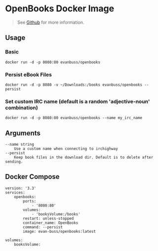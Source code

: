 # OpenBooks Docker Image

> See [Github](https://github.com/evan-buss/openbooks) for more information.

## Usage

### Basic

`docker run -d -p 8080:80 evanbuss/openbooks`

### Persist eBook Files

`docker run -d -p 8080 -v ~/Downloads:/books evanbuss/openbooks --persist`

### Set custom IRC name (default is a random 'adjective-noun' combination)

`docker run -d -p 8080:80 evanbuss/openbooks --name my_irc_name`

## Arguments

```
--name string
    Use a custom name when connecting to irchighway
--persist
    Keep book files in the download dir. Default is to delete after sending.
```

## Docker Compose

```docker
version: '3.3'
services:
    openbooks:
        ports:
            - '8080:80'
        volumes:
            - 'booksVolume:/books'
        restart: unless-stopped
        container_name: OpenBooks
        command: --persist
        image: evan-buss/openbooks:latest

volumes:
    booksVolume:
```
